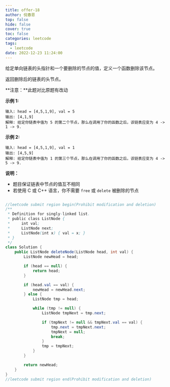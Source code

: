 ```yaml
---
title: offer-18
author: 倪春恩
top: false
hide: false
cover: true
toc: false
categories: leetcode
tags:
  - leetcode
date: 2022-12-23 11:24:00
---
```


给定单向链表的头指针和一个要删除的节点的值，定义一个函数删除该节点。

返回删除后的链表的头节点。

**注意：**此题对比原题有改动

**示例 1:**

```
输入: head = [4,5,1,9], val = 5
输出: [4,1,9]
解释: 给定你链表中值为 5 的第二个节点，那么在调用了你的函数之后，该链表应变为 4 -> 1 -> 9.
```

**示例 2:**

```
输入: head = [4,5,1,9], val = 1
输出: [4,5,9]
解释: 给定你链表中值为 1 的第三个节点，那么在调用了你的函数之后，该链表应变为 4 -> 5 -> 9.
```



**说明：**

- 题目保证链表中节点的值互不相同
- 若使用 C 或 C++ 语言，你不需要 `free` 或 `delete` 被删除的节点



```java

//leetcode submit region begin(Prohibit modification and deletion)
/**
 * Definition for singly-linked list.
 * public class ListNode {
 *     int val;
 *     ListNode next;
 *     ListNode(int x) { val = x; }
 * }
 */
class Solution {
    public ListNode deleteNode(ListNode head, int val) {
        ListNode newHead = head;

        if (head == null) {
            return head;
        }

        if (head.val == val) {
            newHead = newHead.next;
        } else {
            ListNode tmp = head;

            while (tmp != null) {
                ListNode tmpNext = tmp.next;

                if (tmpNext != null && tmpNext.val == val) {
                    tmp.next = tmpNext.next;
                    tmpNext = null;
                    break;
                }
                tmp = tmpNext;
            }
        }

        return newHead;
    }
}
//leetcode submit region end(Prohibit modification and deletion)
```
